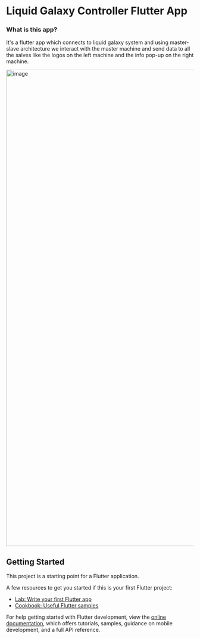 # Liquid Galaxy Controller Flutter App

### What is this app?

It's a flutter app which connects to liquid galaxy system and using master-slave architecture we interact with the master machine and send data to all the salves like the logos on the left machine and the info pop-up on the right machine.

<img width="1280" alt="image" src="https://github.com/EngPeterAtef/lg_flutter_app/assets/75852529/1042e2c0-dae9-4f41-8a7f-fca65dbd889c">

## Getting Started

This project is a starting point for a Flutter application.

A few resources to get you started if this is your first Flutter project:

- [Lab: Write your first Flutter app](https://docs.flutter.dev/get-started/codelab)
- [Cookbook: Useful Flutter samples](https://docs.flutter.dev/cookbook)

For help getting started with Flutter development, view the
[online documentation](https://docs.flutter.dev/), which offers tutorials,
samples, guidance on mobile development, and a full API reference.

